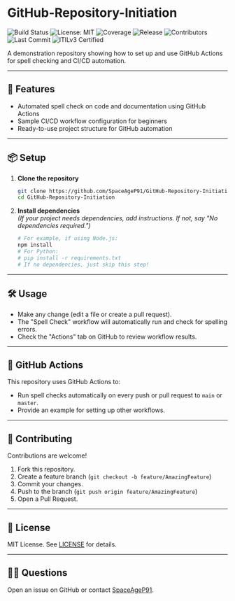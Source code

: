 # GitHub-Repository-Initiation

![Build Status](https://github.com/SpaceAgeP91/GitHub-Repository-Initiation/actions/workflows/spellcheck.yml/badge.svg)
![License: MIT](https://img.shields.io/badge/License-MIT-yellow.svg)
![Coverage](https://img.shields.io/codecov/c/github/SpaceAgeP91/GitHub-Repository-Initiation)
![Release](https://img.shields.io/github/v/release/SpaceAgeP91/GitHub-Repository-Initiation)
![Contributors](https://img.shields.io/github/contributors/SpaceAgeP91/GitHub-Repository-Initiation)
![Last Commit](https://img.shields.io/github/last-commit/SpaceAgeP91/GitHub-Repository-Initiation)
![ITILv3 Certified](https://img.shields.io/badge/ITILv3-Certified-blueviolet)

A demonstration repository showing how to set up and use GitHub Actions for spell checking and CI/CD automation.

---

## 🚀 Features

- Automated spell check on code and documentation using GitHub Actions
- Sample CI/CD workflow configuration for beginners
- Ready-to-use project structure for GitHub automation

---

## 📦 Setup

1. **Clone the repository**
    ```sh
    git clone https://github.com/SpaceAgeP91/GitHub-Repository-Initiation.git
    cd GitHub-Repository-Initiation
    ```

2. **Install dependencies**  
   _(If your project needs dependencies, add instructions. If not, say "No dependencies required.")_
    ```sh
    # For example, if using Node.js:
    npm install
    # For Python:
    # pip install -r requirements.txt
    # If no dependencies, just skip this step!
    ```

---

## 🛠 Usage

- Make any change (edit a file or create a pull request).
- The "Spell Check" workflow will automatically run and check for spelling errors.
- Check the "Actions" tab on GitHub to review workflow results.

---

## 🤖 GitHub Actions

This repository uses GitHub Actions to:
- Run spell checks automatically on every push or pull request to `main` or `master`.
- Provide an example for setting up other workflows.

---

## 🤝 Contributing

Contributions are welcome!

1. Fork this repository.
2. Create a feature branch (`git checkout -b feature/AmazingFeature`)
3. Commit your changes.
4. Push to the branch (`git push origin feature/AmazingFeature`)
5. Open a Pull Request.

---

## 📄 License

MIT License. See [LICENSE](LICENSE) for details.

---

## 🙋‍♂️ Questions

Open an issue on GitHub or contact [SpaceAgeP91](https://github.com/SpaceAgeP91).
